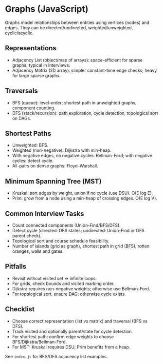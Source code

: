 # Graphs (JavaScript)

Graphs model relationships between entities using vertices (nodes) and edges. They can be directed/undirected, weighted/unweighted, cyclic/acyclic.

## Representations
- Adjacency List (object/map of arrays): space-efficient for sparse graphs; typical in interviews.
- Adjacency Matrix (2D array): simpler constant-time edge checks; heavy for large sparse graphs.

## Traversals
- BFS (queue): level-order; shortest path in unweighted graphs; component counting.
- DFS (stack/recursion): path exploration, cycle detection, topological sort on DAGs.

## Shortest Paths
- Unweighted: BFS.
- Weighted (non-negative): Dijkstra with min-heap.
- With negative edges, no negative cycles: Bellman-Ford; with negative cycles: detect cycle.
- All-pairs on dense graphs: Floyd–Warshall.

## Minimum Spanning Tree (MST)
- Kruskal: sort edges by weight, union if no cycle (use DSU). O(E log E).
- Prim: grow from a node using a min-heap of crossing edges. O(E log V).

## Common Interview Tasks
- Count connected components (Union-Find/BFS/DFS).
- Detect cycle (directed: DFS states; undirected: Union-Find or DFS parent check).
- Topological sort and course schedule feasibility.
- Number of islands (grid as graph), shortest path in grid (BFS), rotten oranges, walls and gates.

## Pitfalls
- Revisit without visited set => infinite loops.
- For grids, check bounds and visited marking order.
- Dijkstra requires non-negative weights; otherwise use Bellman-Ford.
- For topological sort, ensure DAG; otherwise cycle exists.

## Checklist
- Choose correct representation (list vs matrix) and traversal (BFS vs DFS).
- Track visited and optionally parent/state for cycle detection.
- For shortest path: confirm edge weights to choose BFS/Dijkstra/Bellman-Ford.
- For MST: Kruskal requires DSU; Prim benefits from a heap.

See `index.js` for BFS/DFS adjacency list examples.
